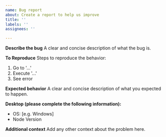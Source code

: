```yaml
---
name: Bug report
about: Create a report to help us improve
title: ''
labels: ''
assignees: ''

---
```


**Describe the bug**
A clear and concise description of what the bug is.

**To Reproduce**
Steps to reproduce the behavior:
1. Go to '...'
2. Execute '...'
3. See error

**Expected behavior**
A clear and concise description of what you expected to happen.

**Desktop (please complete the following information):**
 - OS: [e.g. Windows]
 - Node Version

**Additional context**
Add any other context about the problem here.
